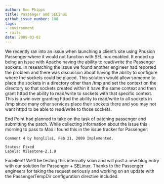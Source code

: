```yaml
---
author: Ron Phipps
title: Passenger and SELinux
github_issue_number: 108
tags:
- environment
- rails
date: 2009-03-02
---
```




We recently ran into an issue when launching a client’s site using Phusion Passenger where it would not function with SELinux enabled. It ended up being an issue with Apache having the ability to read/write the Passenger sockets. In researching the issue we found another engineer had reported the problem and there was discussion about having the ability to configure where the sockets could be placed. This solution would allow someone to place the sockets in a directory other than /tmp and set the context on the directory so that sockets created within it have the same context and then grant httpd the ability to read/write to sockets with that specific context. This is a win over granting httpd the ability to read/write to all sockets in /tmp since many other services place their sockets there and you may not want httpd to be able to read/write to those sockets.

End Point had planned to take on the task of patching passenger and submitting the patch. While collecting information about the issue this morning to pass to Max I found this in the issue tracker for Passenger:

```
Comment 4 by honglilai, Feb 21, 2009 Implemented.

Status: Fixed
Labels: Milestone-2.1.0
```

Excellent! We’ll be testing this internally soon and will post a new blog entry with our solution for Passenger + SELinux. Thanks to the Passenger engineers for taking the request seriously and working on an update with the PassengerTempDir configuration directive included.



